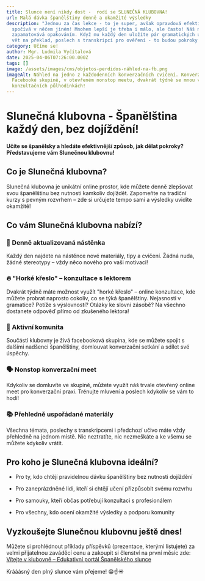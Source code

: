 ```yaml
---
title: Slunce není nikdy dost -  rodí se SLUNEČNÁ KLUBOVNA!
url: Malá dávka španělštiny denně a okamžité výsledky
description: "Jednou za čas lekce - to je super, avšak opravdová efektivita
  spočívá v něčem jiném! Mnohem lepší je třeba i málo, ale často! Náš mozek si
  zapamatovává opakováním. Když mu každý den uložíte pár gramatických úkolů, pár
  vět na překlad, poslech s transkripcí pro ověření - to budou pokroky!  "
category: Učíme se!
author: Mgr. Ludmila Vyčítalová
date: 2025-04-06T07:26:00.000Z
tags: []
image: /assets/images/cms/objetos-perdidos-náhled-na-fb.png
imageAlt: Náhled na jedno z každodenních konverzačních cvičení. Konverzuje se ve
  Facebooké skupině, v otevřeném nonstop meetu, dvakrát týdně se mnou v
  konzultačních půlhodinkách!
---
```

# Slunečná klubovna - Španělština každý den, bez dojíždění!

**Učíte se španělsky a hledáte efektivnější způsob, jak dělat pokroky? Představujeme vám Slunečnou klubovnu!**

## Co je Slunečná klubovna?

Slunečná klubovna je unikátní online prostor, kde můžete denně zlepšovat svou španělštinu bez nutnosti kamkoliv dojíždět. Zapomeňte na tradiční kurzy s pevným rozvrhem – zde si určujete tempo sami a výsledky uvidíte okamžitě!

## Co vám Slunečná klubovna nabízí?

### 📝 Denně aktualizovaná nástěnka

Každý den najdete na nástěnce nové materiály, tipy a cvičení. Žádná nuda, žádné stereotypy – vždy něco nového pro vaši motivaci!




### 🔥 "Horké křeslo" – konzultace s lektorem

Dvakrát týdně máte možnost využít "horké křeslo" – online konzultace, kde můžete probrat naprosto cokoliv, co se týká španělštiny. Nejasnosti v gramatice? Potíže s výslovností? Otázky ke slovní zásobě? Na všechno dostanete odpověď přímo od zkušeného lektora!

### 👥 Aktivní komunita

Součástí klubovny je živá facebooková skupina, kde se můžete spojit s dalšími nadšenci španělštiny, domlouvat konverzační setkání a sdílet své úspěchy.

### 🗣️ Nonstop konverzační meet

Kdykoliv se domluvíte ve skupině, můžete využít náš trvale otevřený online meet pro konverzační praxi. Trénujte mluvení a poslech kdykoliv se vám to hodí!

### 📚 Přehledně uspořádané materiály

Všechna témata, poslechy s transkripcemi i předchozí učivo máte vždy přehledně na jednom místě. Nic neztratíte, nic nezmeškáte a ke všemu se můžete kdykoliv vrátit.

## Pro koho je Slunečná klubovna ideální?

* Pro ty, kdo chtějí pravidelnou dávku španělštiny bez nutnosti dojíždění

* Pro zaneprázdněné lidi, kteří si chtějí učení přizpůsobit svému rozvrhu

* Pro samouky, kteří občas potřebují konzultaci s profesionálem

* Pro všechny, kdo ocení okamžité výsledky a podporu komunity

## Vyzkoušejte Slunečnou klubovnu ještě dnes!


Můžete si prohlédnout příklady příspěvků (prezentace, kterými listujete) za velmi přijatelnou zaváděcí cenu a zakoupit si členství na první měsíc zde: 
[Vítejte v klubovně – Edukativní portál Španělského slunce](https://edu.spanelskeslunce.cz/domu-2/)

 

Krááásný den plný slunce vám přejeme! 😁☝️☀️
